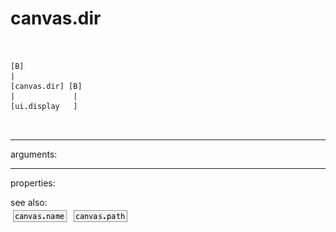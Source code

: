 # canvas.dir

```


[B]
|
[canvas.dir] [B]
|             |
[ui.display   ]

            
```
---
arguments:


---
properties:


see also:<br>
![canvas.name](img/object_canvas.name.png)
![canvas.path](img/object_canvas.path.png)
